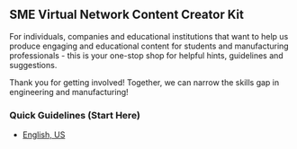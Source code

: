 ## SME Virtual Network Content Creator Kit

For individuals, companies and educational institutions that want to help us
produce engaging and educational content for students and manufacturing
professionals - this is your one-stop shop for helpful hints, guidelines and
suggestions.

Thank you for getting involved! Together, we can narrow the skills gap in
engineering and manufacturing!

### Quick Guidelines (Start Here)

- [English, US](quick-guidelines/en-US.md)
